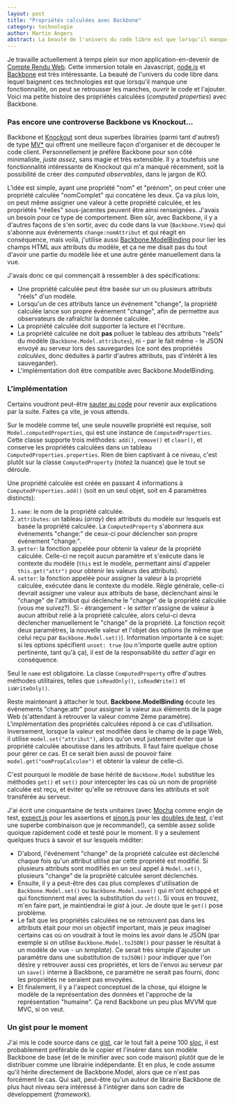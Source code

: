```yaml
---
layout: post
title: "Propriétés calculées avec Backbone"
category: technologie
author: Martin Angers
abstract: La beauté de l'univers du code libre est que lorsqu'il manque une fonctionnalité, on peut se retrousser les manches, ouvrir le code et l'ajouter. Voici ma petite histoire des propriétés calculées avec Backbone.
---
```


Je travaille actuellement à temps plein sur mon application-en-devenir de [Compte Rendu Web][crw]. Cette immersion totale en Javascript, [node.js][node] et [Backbone][bb] est très intéressante. La beauté de l'univers du code libre dans lequel baignent ces technologies est que lorsqu'il manque une fonctionnalité, on peut se retrousser les manches, ouvrir le code et l'ajouter. Voici ma petite histoire des propriétés calculées (*computed properties*) avec Backbone.

### Pas encore une controverse Backbone vs Knockout...

Backbone et [Knockout][ko] sont deux superbes librairies (parmi tant d'autres!) de type [MV*][mvx] qui offrent une meilleure façon d'organiser et de découper le code client. Personnellement je préfère Backbone pour son côté minimaliste, *juste assez*, sans magie et très extensible. Il y a toutefois une fonctionnalité intéressante de Knockout qui m'a manqué récemment, soit la possibilité de créer des *computed observables*, dans le jargon de KO.

L'idée est simple, ayant une propriété "nom" et "prénom", on peut créer une propriété calculée "nomComplet" qui concatène les deux. Ça va plus loin, on peut même assigner une valeur à cette propriété calculée, et les propriétés "réelles" sous-jacentes peuvent être ainsi renseignées. J'avais un besoin pour ce type de comportement. Bien sûr, avec Backbone, il y a d'autres façons de s'en sortir, avec du code dans la vue (`Backbone.View`) qui s'abonne aux événements `change:nomAttribut` et qui réagit en conséquence, mais voilà, j'utilise aussi [Backbone.ModelBinding][bmb] pour lier les champs HTML aux attributs du modèle, et ça ne me disait pas du tout d'avoir une partie du modèle liée et une autre gérée manuellement dans la vue.

J'avais donc ce qui commençait à ressembler à des spécifications:

*	Une propriété calculée peut être basée sur un ou plusieurs attributs "réels" d'un modèle.
*	Lorsqu'un de ces attributs lance un événement "change", la propriété calculée lance son propre événement "change", afin de permettre aux observateurs de rafraîchir la donnée calculée.
*	La propriété calculée doit supporter la lecture et l'écriture.
*	La propriété calculée ne doit **pas** polluer le tableau des attributs "réels" du modèle (`Backbone.Model.attributes`), ni - par le fait même - le JSON envoyé au serveur lors des sauvegardes (ce sont des propriétés *calculées*, donc déduites à partir d'autres attributs, pas d'intérêt à les sauvegarder).
*	L'implémentation doit être compatible avec Backbone.ModelBinding.

### L'implémentation

Certains voudront peut-être [sauter au code][gist] pour revenir aux explications par la suite. Faites ça vite, je vous attends.

Sur le modèle comme tel, une seule nouvelle propriété est requise, soit `Model.computedProperties`, qui est une instance de `ComputedProperties`. Cette classe supporte trois méthodes: `add()`, `remove()` et `clear()`, et conserve les propriétés calculées dans un tableau `ComputedProperties.properties`. Rien de bien captivant à ce niveau, c'est plutôt sur la classe `ComputedProperty` (notez la nuance) que le tout se déroule.

Une propriété calculée est créée en passant 4 informations à `ComputedProperties.add()` (soit en un seul objet, soit en 4 paramètres distincts):

1.	`name`: le nom de la propriété calculée.
2.	`attributes`: un tableau (*array*) des attributs du modèle sur lesquels est basée la propriété calculée. La `ComputedProperty` s'abonnera aux événements "change:<attribut>" de ceux-ci pour déclencher son propre événement "change:<compProp>".
3.	`getter`: la fonction appelée pour obtenir la valeur de la propriété calculée. Celle-ci ne reçoit aucun paramètre et s'exécute dans le contexte du modèle (`this` est le modèle, permettant ainsi d'appeler `this.get("attr")` pour obtenir les valeurs des attributs).
4.	`setter`: la fonction appelée pour assigner la valeur à la propriété calculée, exécutée dans le contexte du modèle. Règle générale, celle-ci devrait assigner une valeur aux attributs de base, déclenchant ainsi le "change" de l'attribut qui déclenche le "change" de la propriété calculée (vous me suivez?). Si - étrangement - le *setter* n'assigne de valeur à aucun attribut relié à la propriété calculée, alors celui-ci devra déclencher manuellement le "change" de la propriété. La fonction reçoit deux paramètres, la nouvelle valeur et l'objet des options (le même que celui reçu par `Backbone.Model.set()`). Information importante à ce sujet: si les options spécifient `unset: true` (ou n'importe quelle autre option pertinente, tant qu'à ça), il est de la responsabilité du *setter* d'agir en conséquence.

Seul le `name` est obligatoire. La classe `ComputedProperty` offre d'autres méthodes utilitaires, telles que `isReadOnly()`, `isReadWrite()` et `isWriteOnly()`.

Reste maintenant à attacher le tout. **Backbone.ModelBinding** écoute les événements "change:attr" pour assigner la valeur aux éléments de la page Web (s'attendant à retrouver la valeur comme 2ème paramètre). L'implémentation des propriétés calculées répond à ce cas d'utilisation. Inversement, lorsque la valeur est modifiée dans le champ de la page Web, il utilise `model.set("attribut")`, alors qu'on veut justement éviter que la propriété calculée aboutisse dans les attributs. Il faut faire quelque chose pour gérer ce cas. Et ce serait bien aussi de pouvoir faire `model.get("nomPropCalculee")` et obtenir la valeur de celle-ci.

C'est pourquoi le modèle de base hérité de `Backbone.Model` substitue les méthodes `get()` et `set()` pour intercepter les cas où un nom de propriété calculée est reçu, et éviter qu'elle se retrouve dans les attributs et soit transférée au serveur.

J'ai écrit une cinquantaine de tests unitaires (avec [Mocha][] comme engin de test, [expect.js][expect] pour les assertions et [sinon.js][sinon] pour les [doubles de test][double], c'est une superbe combinaison que je recommande!), ça semble assez solide quoique rapidement codé et testé pour le moment. Il y a seulement quelques trucs à savoir et sur lesquels méditer:

*	D'abord, l'événement "change" de la propriété calculée est déclenché chaque fois qu'un attribut utilisé par cette propriété est modifié. Si plusieurs attributs sont modifiés en un seul appel à `Model.set()`, plusieurs "change" de la propriété calculée seront déclenchés.
*	Ensuite, il y a peut-être des cas plus complexes d'utilisation de `Backbone.Model.set()` ou `Backbone.Model.save()` qui m'ont échappé et qui fonctionnent mal avec la substitution du `set()`. Si vous en trouvez, m'en faire part, je maintiendrai le *gist* à jour. Je doute que le `get()` pose problème.
*	Le fait que les propriétés calculées ne se retrouvent pas dans les attributs était pour moi un objectif important, mais je peux imaginer certains cas où on voudrait à tout le moins les avoir dans le JSON (par exemple si on utilise `Backbone.Model.toJSON()` pour passer le résultat à un modèle de vue - un *template*). Ce serait très simple d'ajouter un paramètre dans une substitution de `toJSON()` pour indiquer que l'on désire y retrouver aussi ces propriétés, et lors de l'envoi au serveur par un `save()` interne à Backbone, ce paramètre ne serait pas fourni, donc les propriétés ne seraient pas envoyées.
*	Et finalement, il y a l'aspect conceptuel de la chose, qui éloigne le modèle de la représentation des données et l'approche de la représentation "humaine". Ça rend Backbone un peu plus MVVM que MVC, si on veut.

### Un gist pour le moment

J'ai mis le code source dans ce [gist][gist], car le tout fait à peine 100 [sloc][], il est probablement préférable de le copier et l'insérer dans son modèle Backbone de base (et de le minifier avec son code maison) plutôt que de le distribuer comme une librairie indépendante. Et en plus, le code assume qu'il hérite directement de Backbone.Model, alors que ce n'est pas forcément le cas. Qui sait, peut-être qu'un auteur de librairie Backbone de plus haut niveau sera intéressé à l'intégrer dans son cadre de développement (*framework*).

[crw]: http://www.compterenduweb.com/
[node]: http://nodejs.org/
[bb]: http://backbonejs.org/
[ko]: http://knockoutjs.com/
[mvx]: http://www.codeproject.com/Articles/42830/Model-View-Controller-Model-View-Presenter-and-Mod#_articleTop
[gist]: https://gist.github.com/2371954
[sloc]: http://en.wikipedia.org/wiki/Source_lines_of_code
[bmb]: https://github.com/derickbailey/backbone.modelbinding
[mocha]: http://visionmedia.github.com/mocha/
[expect]: https://github.com/LearnBoost/expect.js
[sinon]: http://sinonjs.org/
[double]: http://en.wikipedia.org/wiki/Test_double

